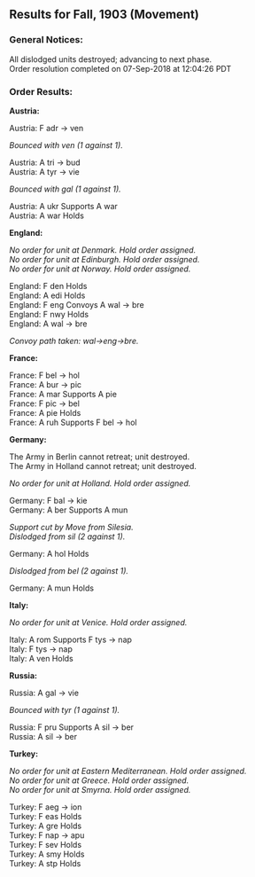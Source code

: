 Results for Fall, 1903 (Movement)
---------------------------------

### General Notices:

All dislodged units destroyed; advancing to next phase.  
Order resolution completed on 07-Sep-2018 at 12:04:26 PDT  

### Order Results:

**Austria:**

Austria: F adr -> ven

_Bounced with ven (1 against 1)._

Austria: A tri -> bud  
Austria: A tyr -> vie

_Bounced with gal (1 against 1)._

Austria: A ukr Supports A war  
Austria: A war Holds  

**England:**

_No order for unit at Denmark. Hold order assigned._  
_No order for unit at Edinburgh. Hold order assigned._  
_No order for unit at Norway. Hold order assigned._  
  
England: F den Holds  
England: A edi Holds  
England: F eng Convoys A wal -> bre  
England: F nwy Holds  
England: A wal -> bre

_Convoy path taken: wal→eng→bre._

**France:**

France: F bel -> hol  
France: A bur -> pic  
France: A mar Supports A pie  
France: F pic -> bel  
France: A pie Holds  
France: A ruh Supports F bel -> hol  

**Germany:**

The Army in Berlin cannot retreat; unit destroyed.  
The Army in Holland cannot retreat; unit destroyed.  

_No order for unit at Holland. Hold order assigned._  
  
Germany: F bal -> kie  
Germany: A ber Supports A mun

_Support cut by Move from Silesia._  
_Dislodged from sil (2 against 1)._

Germany: A hol Holds

_Dislodged from bel (2 against 1)._

Germany: A mun Holds  

**Italy:**

_No order for unit at Venice. Hold order assigned._  
  
Italy: A rom Supports F tys -> nap  
Italy: F tys -> nap  
Italy: A ven Holds  

**Russia:**

Russia: A gal -> vie

_Bounced with tyr (1 against 1)._

Russia: F pru Supports A sil -> ber  
Russia: A sil -> ber  

**Turkey:**

_No order for unit at Eastern Mediterranean. Hold order assigned._  
_No order for unit at Greece. Hold order assigned._  
_No order for unit at Smyrna. Hold order assigned._  
  
Turkey: F aeg -> ion  
Turkey: F eas Holds  
Turkey: A gre Holds  
Turkey: F nap -> apu  
Turkey: F sev Holds  
Turkey: A smy Holds  
Turkey: A stp Holds
